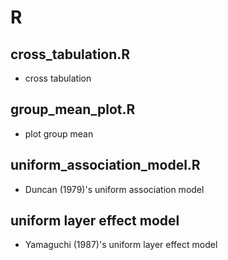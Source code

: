 # R
## cross_tabulation.R
- cross tabulation

## group_mean_plot.R
- plot group mean

## uniform_association_model.R
- Duncan (1979)'s uniform association model

## uniform layer effect model 
- Yamaguchi (1987)'s uniform layer effect model
